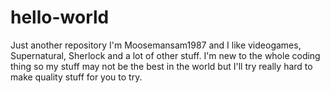 # hello-world
Just another repository
I'm Moosemansam1987 and I like videogames, Supernatural, Sherlock and a lot of other stuff. I'm new to the whole coding thing so my stuff may not be the best in the world but I'll try really hard to make quality stuff for you to try.
